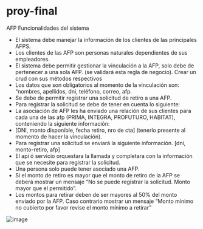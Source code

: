 # proy-final
AFP
Funcionalidades del sistema
* El sistema debe manejar la información de los clientes de las principales AFPS.
* Los clientes de las AFP son personas naturales dependientes de sus empleadores.
* El sistema debe permitir gestionar la vinculación a la AFP, solo debe de pertenecer a
una sola AFP. (se validará esta regla de negocio). Crear un crud con sus métodos
respectivos
* Los datos que son obligatorios al momento de la vinculación son: “nombres, apellidos,
dni, teléfono, correo, afp.
* Se debe de permitir registrar una solicitud de retiro a una AFP.
* Para registrar la solicitud se debe de tener en cuenta lo siguiente:
* La asociación de AFP les ha enviado una relación de sus clientes para cada una de las
afp (PRIMA, INTEGRA, PROFUTURO, HABITAT), conteniendo la siguiente información:
* [DNI, monto disponible, fecha retiro, nro de cta] (tenerlo presente al momento de
hacer la vinculación).
* Para registrar una solicitud se enviará la siguiente información. [dni, monto-retiro, afp]
* El api ó servicio orquestara la llamada y completara con la información que se necesite
para registrar la solicitud.
* Una persona solo puede tener asociado una AFP.
* Si el monto de retiro es mayor que el monto de retiro de la AFP se deberá mostrar un
mensaje “No se puede registrar la solicitud. Monto mayor que el permitido”.
* Los montos para retirar deben de ser mayores al 50% del monto enviado por la AFP.
Caso contrario mostrar un mensaje “Monto mínimo no cubierto por favor revise el
monto mínimo a retirar”

![image](https://user-images.githubusercontent.com/56085495/171064720-15d509d1-b228-4172-9de7-743915fd51ac.png)
